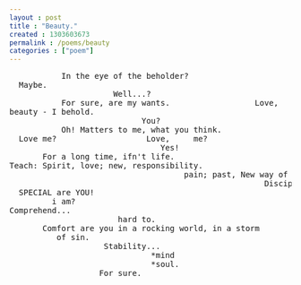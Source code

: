 ```yaml
---
layout : post
title : "Beauty."
created : 1303603673
permalink : /poems/beauty
categories : ["poem"]
---
```

<pre>
           In the eye of the beholder?
  Maybe.                                                    Not?
                      Well...?
           For sure, are my wants.                  Love,
beauty - I behold.
                            You?
           Oh! Matters to me, what you think.
  Love me?                   Love,     me?
                                Yes!
       For a long time, ifn't life.
Teach: Spirit, love; new, responsibility.
                                     pain; past, New way of thought.
                                                      Discipline.
  SPECIAL are YOU!
         i am?
Comprehend...
                       hard to.
       Comfort are you in a rocking world, in a storm
          of sin.
                    Stability...
                              *mind
                              *soul.
                   For sure.
</pre>
<!-- break -->